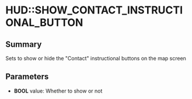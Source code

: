 # HUD::SHOW_CONTACT_INSTRUCTIONAL_BUTTON

## Summary
Sets to show or hide the "Contact" instructional buttons on the map screen

## Parameters
* **BOOL** value: Whether to show or not